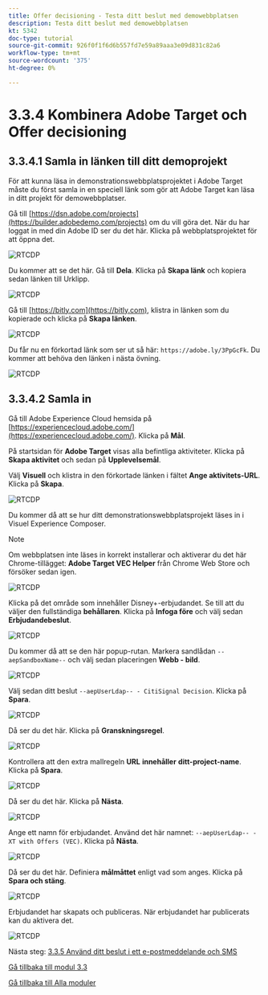 ```yaml
---
title: Offer decisioning - Testa ditt beslut med demowebbplatsen
description: Testa ditt beslut med demowebbplatsen
kt: 5342
doc-type: tutorial
source-git-commit: 926f0f1f6d6b557fd7e59a89aaa3e09d831c82a6
workflow-type: tm+mt
source-wordcount: '375'
ht-degree: 0%

---
```


# 3.3.4 Kombinera Adobe Target och Offer decisioning

## 3.3.4.1 Samla in länken till ditt demoprojekt

För att kunna läsa in demonstrationswebbplatsprojektet i Adobe Target måste du först samla in en speciell länk som gör att Adobe Target kan läsa in ditt projekt för demowebbplatser.

Gå till [https://dsn.adobe.com/projects](https://builder.adobedemo.com/projects) om du vill göra det. När du har loggat in med din Adobe ID ser du det här. Klicka på webbplatsprojektet för att öppna det.

![RTCDP](./images/builder1.png)

Du kommer att se det här. Gå till **Dela**. Klicka på **Skapa länk** och kopiera sedan länken till Urklipp.

![RTCDP](./images/builder2.png)

Gå till [https://bitly.com](https://bitly.com), klistra in länken som du kopierade och klicka på **Skapa länken**.

![RTCDP](./images/builder4.png)

Du får nu en förkortad länk som ser ut så här: `https://adobe.ly/3PpGcFk`. Du kommer att behöva den länken i nästa övning.

![RTCDP](./images/builder5.png)

## 3.3.4.2 Samla in

Gå till Adobe Experience Cloud hemsida på [https://experiencecloud.adobe.com/](https://experiencecloud.adobe.com/). Klicka på **Mål**.

På startsidan för **Adobe Target** visas alla befintliga aktiviteter. Klicka på **Skapa aktivitet** och sedan på **Upplevelsemål**.

Välj **Visuell** och klistra in den förkortade länken i fältet **Ange aktivitets-URL**. Klicka på **Skapa**.

![RTCDP](./images/exclatcrxt1.png)

Du kommer då att se hur ditt demonstrationswebbplatsprojekt läses in i Visuel Experience Composer.

>[!NOTE]
>
>Om webbplatsen inte läses in korrekt installerar och aktiverar du det här Chrome-tillägget: **Adobe Target VEC Helper** från Chrome Web Store och försöker sedan igen.

![RTCDP](./images/vec1.png)

Klicka på det område som innehåller Disney+-erbjudandet. Se till att du väljer den fullständiga **behållaren**. Klicka på **Infoga före** och välj sedan **Erbjudandebeslut**.

![RTCDP](./images/vec3.png)

Du kommer då att se den här popup-rutan. Markera sandlådan `--aepSandboxName--` och välj sedan placeringen **Webb - bild**.

![RTCDP](./images/vec4.png)

Välj sedan ditt beslut `--aepUserLdap-- - CitiSignal Decision`. Klicka på **Spara**.

![RTCDP](./images/vec5.png)

Då ser du det här. Klicka på **Granskningsregel**.

![RTCDP](./images/vec5a.png)

Kontrollera att den extra mallregeln **URL** **innehåller** **ditt-project-name**. Klicka på **Spara**.

![RTCDP](./images/vec6.png)

Då ser du det här. Klicka på **Nästa**.

![RTCDP](./images/vec7.png)

Ange ett namn för erbjudandet. Använd det här namnet: `--aepUserLdap-- - XT with Offers (VEC)`. Klicka på **Nästa**.

![RTCDP](./images/vec8.png)

Då ser du det här. Definiera **målmåttet** enligt vad som anges. Klicka på **Spara och stäng**.

![RTCDP](./images/vec9.png)

Erbjudandet har skapats och publiceras. När erbjudandet har publicerats kan du aktivera det.

![RTCDP](./images/vec11.png)

Nästa steg: [3.3.5 Använd ditt beslut i ett e-postmeddelande och SMS](./ex5.md)

[Gå tillbaka till modul 3.3](./offer-decisioning.md)

[Gå tillbaka till Alla moduler](./../../../overview.md)
